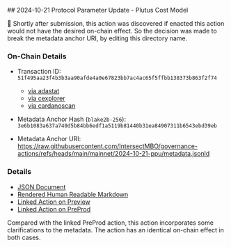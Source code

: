 ## 2024-10-21 Protocol Parameter Update - Plutus Cost Model

🚨 Shortly after submission, this action was discovered if enacted this action would not have the desired on-chain effect. So the decision was made to break the metadata anchor URI, by editing this directory name.

### On-Chain Details

- Transaction ID: `51f495aa23f4b3b3aa90afde4a0e67823bb7ac4ac65f5ffbb138373b863f2f74`
  - [via adastat](https://adastat.net/transactions/51f495aa23f4b3b3aa90afde4a0e67823bb7ac4ac65f5ffbb138373b863f2f74)
  - [via cexplorer](https://cexplorer.io/tx/51f495aa23f4b3b3aa90afde4a0e67823bb7ac4ac65f5ffbb138373b863f2f74)
  - [via cardanoscan](https://cexplorer.io/tx/51f495aa23f4b3b3aa90afde4a0e67823bb7ac4ac65f5ffbb138373b863f2f74)

- Metadata Anchor Hash (`blake2b-256`): `3e6b1083a637a740d5b84bb6edf1a5119b81440b31ea84907311b6543ebd39eb`
- Metadata Anchor URI: <https://raw.githubusercontent.com/IntersectMBO/governance-actions/refs/heads/main/mainnet/2024-10-21-ppu/metadata.jsonld>

### Details

- [JSON Document](./metadata.jsonld)
- [Rendered Human Readable Markdown](./metadata.jsonld.md)
- [Linked Action on Preview](../../preview/2024-10-21-ppu)
- [Linked Action on PreProd](../../preprod/2024-10-21-ppu)

Compared with the linked PreProd action, this action incorporates some clarifications to the metadata.
The action has an identical on-chain effect in both cases.
